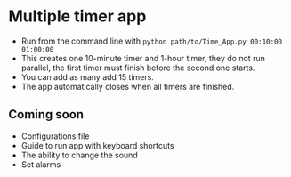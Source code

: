 # Multiple timer app
- Run from the command line with `python path/to/Time_App.py 00:10:00 01:00:00`
- This creates one 10-minute timer and 1-hour timer, they do not run parallel, the first timer must finish before the second one starts.
- You can add as many add 15 timers.
- The app automatically closes when all timers are finished.

## Coming soon
- Configurations file
- Guide to run app with keyboard shortcuts
- The ability to change the sound
- Set alarms